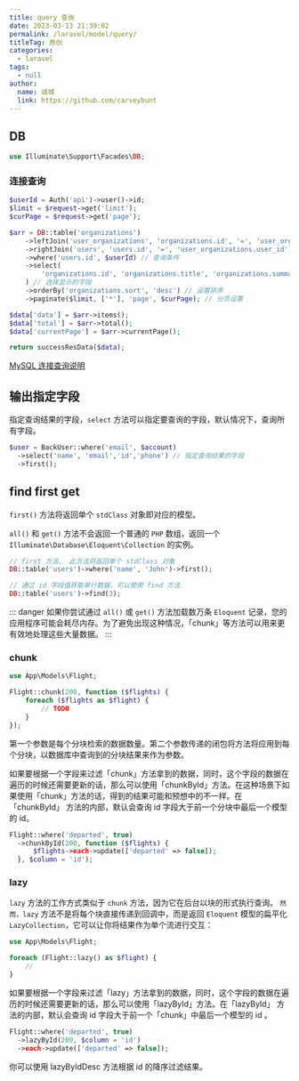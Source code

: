 ```yaml
---
title: query 查询
date: 2023-03-13 21:39:02
permalink: /laravel/model/query/
titleTag: 原创
categories: 
  - laravel
tags: 
  - null
author: 
  name: 诚城
  link: https://github.com/carveybunt
---
```


## DB

```php
use Illuminate\Support\Facades\DB;
```

### 连接查询

```php
$userId = Auth('api')->user()->id;
$limit = $request->get('limit');
$curPage = $request->get('page');

$arr = DB::table('organizations')
    ->leftJoin('user_organizations', 'organizations.id', '=', 'user_organizations.organization_id') // 左连接
    ->rightJoin('users', 'users.id', '=', 'user_organizations.user_id') // 右连接
    ->where('users.id', $userId) // 查询条件
    ->select(
        'organizations.id', 'organizations.title', 'organizations.summary', 'organizations.logo', 'organizations.abbreviation', 'organizations.address', 'organizations.type', 'organizations.status', 'organizations.sort',
    ) // 选择显示的字段
    ->orderBy('organizations.sort', 'desc') // 设置排序
    ->paginate($limit, ['*'], 'page', $curPage); // 分页设置

$data['data'] = $arr->items();
$data['total'] = $arr->total();
$data['currentPage'] = $arr->currentPage();

return successResData($data);
```

[MySQL 连接查询说明](../../MySQL/02.query.md#连接)

## 输出指定字段

指定查询结果的字段，`select` 方法可以指定要查询的字段，默认情况下，查询所有字段。

```php
$user = BackUser::where('email', $account)
  ->select('name', 'email','id','phone') // 指定查询结果的字段
  ->first();
```

## find first get

`first()` 方法将返回单个 `stdClass` 对象即对应的模型。

`all()` 和 `get()` 方法不会返回一个普通的 `PHP` 数组，返回一个 `Illuminate\Database\Eloquent\Collection` 的实例。

```php
// first 方法。 此方法将返回单个 stdClass 对象
DB::table('users')->where('name', 'John')->first();

// 通过 id 字段值获取单行数据，可以使用 find 方法
DB::table('users')->find(3);
```

::: danger
如果你尝试通过 `all()` 或 `get()` 方法加载数万条 `Eloquent` 记录，您的应用程序可能会耗尽内存。为了避免出现这种情况，「chunk」等方法可以用来更有效地处理这些大量数据。
:::

### chunk

```php
use App\Models\Flight;

Flight::chunk(200, function ($flights) {
    foreach ($flights as $flight) {
        // TODO
    }
});
```

第一个参数是每个分块检索的数据数量。第二个参数传递的闭包将方法将应用到每个分块，以数据库中查询到的分块结果来作为参数。

如果要根据一个字段来过滤「chunk」方法拿到的数据，同时，这个字段的数据在遍历的时候还需要更新的话，那么可以使用「chunkById」方法。在这种场景下如果使用「chunk」方法的话，得到的结果可能和预想中的不一样。在「chunkById」 方法的内部，默认会查询 id 字段大于前一个分块中最后一个模型的 id。

```php
Flight::where('departed', true)
  ->chunkById(200, function ($flights) {
      $flights->each->update(['departed' => false]);
  }, $column = 'id');
```

### lazy

`lazy` 方法的工作方式类似于 `chunk` 方法，因为它在后台以块的形式执行查询。 `然而，lazy` 方法不是将每个块直接传递到回调中，而是返回 `Eloquent` 模型的扁平化 `LazyCollection`，它可以让你将结果作为单个流进行交互：

```php
use App\Models\Flight;

foreach (Flight::lazy() as $flight) {
    //
}
```

如果要根据一个字段来过滤「lazy」方法拿到的数据，同时，这个字段的数据在遍历的时候还需要更新的话，那么可以使用「lazyById」方法。在「lazyById」 方法的内部，默认会查询 id 字段大于前一个「chunk」中最后一个模型的 id 。

```php
Flight::where('departed', true)
  ->lazyById(200, $column = 'id')
  ->each->update(['departed' => false]);
```

你可以使用 lazyByIdDesc 方法根据 id 的降序过滤结果。
